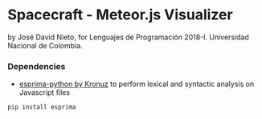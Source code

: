# Spacecraft - Meteor.js Visualizer

by José David Nieto, for Lenguajes de Programación 2018-I. Universidad Nacional de Colombia.

### Dependencies
- [esprima-python by Kronuz](https://github.com/Kronuz/esprima-python) to perform lexical and syntactic analysis on Javascript files

`pip install esprima`